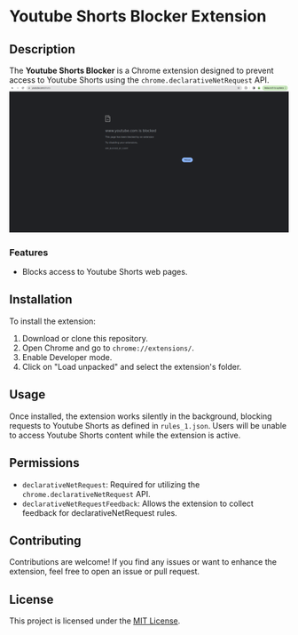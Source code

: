 # Youtube Shorts Blocker Extension

## Description

The **Youtube Shorts Blocker** is a Chrome extension designed to prevent access to Youtube Shorts using the `chrome.declarativeNetRequest` API.  
![Youtube Shorts Blocker](images/s.png)

### Features

- Blocks access to Youtube Shorts web pages.
 

## Installation

To install the extension:

1. Download or clone this repository.
2. Open Chrome and go to `chrome://extensions/`.
3. Enable Developer mode.
4. Click on "Load unpacked" and select the extension's folder.

## Usage

Once installed, the extension works silently in the background, blocking requests to Youtube Shorts as defined in `rules_1.json`. Users will be unable to access Youtube Shorts content while the extension is active.

## Permissions

- `declarativeNetRequest`: Required for utilizing the `chrome.declarativeNetRequest` API.
- `declarativeNetRequestFeedback`: Allows the extension to collect feedback for declarativeNetRequest rules.

## Contributing

Contributions are welcome! If you find any issues or want to enhance the extension, feel free to open an issue or pull request.

## License

This project is licensed under the [MIT License](LICENSE).
